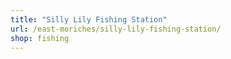 ```yaml
---
title: "Silly Lily Fishing Station"
url: /east-moriches/silly-lily-fishing-station/
shop: fishing
---
```

